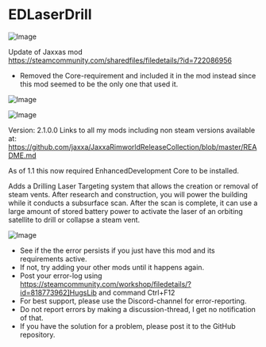 # EDLaserDrill

![Image](https://i.imgur.com/buuPQel.png)

Update of Jaxxas mod
https://steamcommunity.com/sharedfiles/filedetails/?id=722086956

- Removed the Core-requirement and included it in the mod instead since this mod seemed to be the only one that used it.

![Image](https://i.imgur.com/CN9Rs5X.png)

	
![Image](https://i.imgur.com/Z4GOv8H.png)

Version: 2.1.0.0
Links to all my mods including non steam versions available at: https://github.com/jaxxa/JaxxaRimworldReleaseCollection/blob/master/README.md

As of 1.1 this now required EnhancedDevelopment Core to be installed.

Adds a Drilling Laser Targeting system that allows the creation or removal of steam vents. After research and construction, you will power the building while it conducts a subsurface scan. After the scan is complete, it can use a large amount of stored battery power to activate the laser of an orbiting satellite to drill or collapse a steam vent.

![Image](https://i.imgur.com/PwoNOj4.png)



-  See if the the error persists if you just have this mod and its requirements active.
-  If not, try adding your other mods until it happens again.
-  Post your error-log using https://steamcommunity.com/workshop/filedetails/?id=818773962]HugsLib and command Ctrl+F12
-  For best support, please use the Discord-channel for error-reporting.
-  Do not report errors by making a discussion-thread, I get no notification of that.
-  If you have the solution for a problem, please post it to the GitHub repository.



